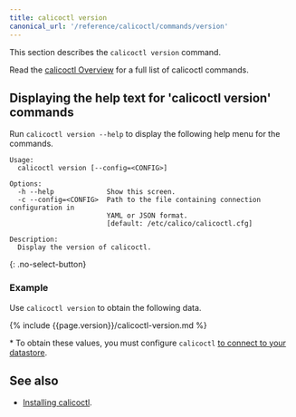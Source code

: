 ```yaml
---
title: calicoctl version
canonical_url: '/reference/calicoctl/commands/version'
---
```


This section describes the `calicoctl version` command.

Read the [calicoctl Overview]({{site.baseurl}}/{{page.version}}/reference/calicoctl/)
for a full list of calicoctl commands.

## Displaying the help text for 'calicoctl version' commands

Run `calicoctl version --help` to display the following help menu for the
commands.

```
Usage:
  calicoctl version [--config=<CONFIG>]

Options:
  -h --help             Show this screen.
  -c --config=<CONFIG>  Path to the file containing connection configuration in
                        YAML or JSON format.
                        [default: /etc/calico/calicoctl.cfg]

Description:
  Display the version of calicoctl.
```
{: .no-select-button}

### Example

Use `calicoctl version` to obtain the following data.

{% include {{page.version}}/calicoctl-version.md %}

\* To obtain these values, you must configure `calicoctl`
   [to connect to your datastore](/{{page.version}}/getting-started/calicoctl/configure/).


## See also

-  [Installing calicoctl]({{site.baseurl}}/{{page.version}}/getting-started/calicoctl/install).

